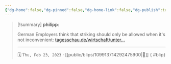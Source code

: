 ```yaml
---
{"dg-home":false,"dg-pinned":false,"dg-home-link":false,"dg-publish":true,"type":"blip","disabled rules":["yaml-title","yaml-title-alias","file-name-heading"],"title":"philipp on mastodon @ 2023-02-23","created-date":"2023-02-23T11:03:01","id":109913714292475900,"updated-date":"2025-05-02T08:50:43","dg-path":"blips/109913714292475900.md","permalink":"/blips/109913714292475900/","dgPassFrontmatter":true,"created":"2023-02-23T11:03:01","updated":"2025-05-02T08:50:43"}
---
```


> [!summary] **philipp**:
>
> German Employers think that striking should only be allowed when it's not inconvenient: [tagesschau.de/wirtschaft/unter…](https://www.tagesschau.de/wirtschaft/unternehmen/streiks-arbeitegber-verdi-tarifverhandlungen-101.html)
> - - -
>
> 🗓️ `Thu, Feb 23, 2023` · [[public/blips/109913714292475900\|🔗]]
{ #blip}

